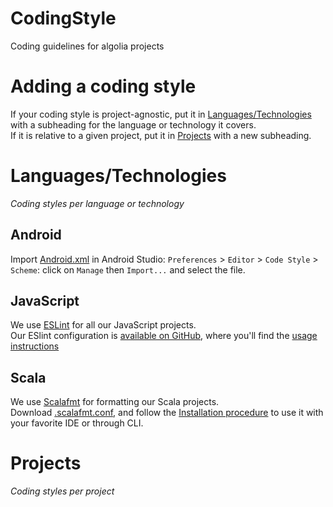 # CodingStyle
Coding guidelines for algolia projects

# Adding a coding style
If your coding style is project-agnostic, put it in [Languages/Technologies](#languagestechnologies) with a subheading for the language or technology it covers.  
If it is relative to a given project, put it in [Projects](#projects) with a new subheading.

# Languages/Technologies
_Coding styles per language or technology_

## Android
Import [Android.xml](./Android.xml) in Android Studio: `Preferences` > `Editor` > `Code Style` > `Scheme`: click on `Manage` then `Import...` and select the file.

## JavaScript
We use [ESLint](http://eslint.org/) for all our JavaScript projects.  
Our ESlint configuration is [available on GitHub](https://github.com/algolia/eslint-config-algolia), where you'll find the [usage instructions](https://github.com/algolia/eslint-config-algolia#usage)

## Scala
We use [Scalafmt](http://scalafmt.org/) for formatting our Scala projects.  
Download [.scalafmt.conf](./scalafmt.conf), and follow the [Installation procedure](https://olafurpg.github.io/scalafmt/#Installation) to use it with your favorite IDE or through CLI.

# Projects
_Coding styles per project_
